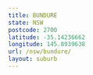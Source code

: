 ```yaml
---
title: BUNDURE
state: NSW
postcode: 2700
latitude: -35.14236662
longitude: 145.8939638
url: /nsw/bundure/
layout: suburb
---
```

